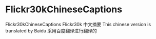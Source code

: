# Flickr30kChineseCaptions
Flickr30kChineseCaptions  Flickr30k 中文摘要
This chinese version is translated by Baidu  采用百度翻译进行翻译的
